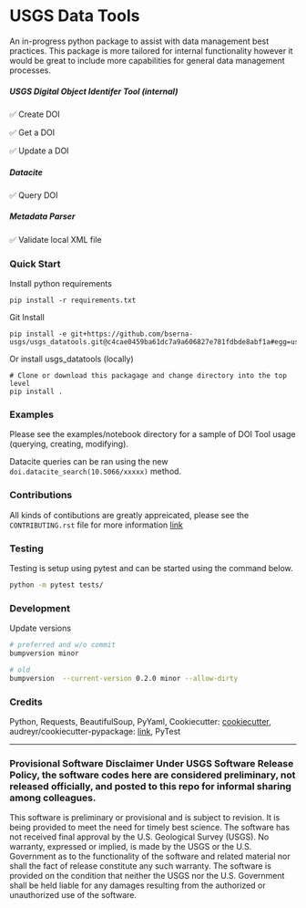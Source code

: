 # USGS Data Tools

An in-progress python package to assist with data management best practices. This package is more tailored for internal functionality however it would be great to include more capabilities for general data management processes. 

##### USGS Digital Object Identifer Tool (internal)

✅ Create DOI

✅ Get a DOI

✅ Update a DOI

##### Datacite 

✅ Query DOI 

##### Metadata Parser 

✅ Validate local XML file

### Quick Start

Install python requirements

```
pip install -r requirements.txt
```

Git Install 

```
pip install -e git+https://github.com/bserna-usgs/usgs_datatools.git@c4cae0459ba61dc7a9a606827e781fdbde8abf1a#egg=usgs_datatools
```

Or install usgs_datatools (locally)

```
# Clone or download this packagage and change directory into the top level
pip install .
```

### Examples

Please see the examples/notebook directory for a sample of DOI Tool usage (querying, creating, modifying).

Datacite queries can be ran using the new ```doi.datacite_search(10.5066/xxxxx)``` method.

### Contributions

All kinds of contibutions are greatly appreicated, please see the ```CONTRIBUTING.rst``` file for more information [link](https://github.com/bserna-usgs/usgs_datatools/blob/master/CONTRIBUTING.rst)


### Testing

Testing is setup using pytest and can be started using the command below.

```sh
python -m pytest tests/
```

### Development

Update versions

```sh
# preferred and w/o commit 
bumpversion minor

# old
bumpversion  --current-version 0.2.0 minor --allow-dirty
```


### Credits

Python, Requests, BeautifulSoup, PyYaml, Cookiecutter: [cookiecutter](https://github.com/audreyr/cookiecutter), audreyr/cookiecutter-pypackage: [link](https://github.com/audreyr/cookiecutter-pypackage), PyTest

<hr>

### Provisional Software Disclaimer Under USGS Software Release Policy, the software codes here are considered preliminary, not released officially, and posted to this repo for informal sharing among colleagues.

This software is preliminary or provisional and is subject to revision. It is being provided to meet the need for timely best science. The software has not received final approval by the U.S. Geological Survey (USGS). No warranty, expressed or implied, is made by the USGS or the U.S. Government as to the functionality of the software and related material nor shall the fact of release constitute any such warranty. The software is provided on the condition that neither the USGS nor the U.S. Government shall be held liable for any damages resulting from the authorized or unauthorized use of the software.
